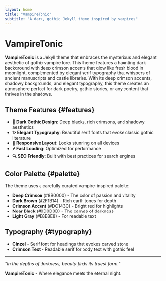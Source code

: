 ```yaml
---
layout: home
title: "VampireTonic"
subtitle: "A dark, gothic Jekyll theme inspired by vampires"
---
```


# VampireTonic

**VampireTonic** is a Jekyll theme that embraces the mysterious and elegant aesthetic of gothic vampire lore. This theme features a haunting dark background with deep crimson accents that glow like fresh blood in moonlight, complemented by elegant serif typography that whispers of ancient manuscripts and castle libraries. With its deep crimson accents, shadowy backgrounds, and elegant typography, this theme creates an atmosphere perfect for dark poetry, gothic stories, or any content that thrives in the shadows.

## Theme Features {#features}

- **🦇 Dark Gothic Design**: Deep blacks, rich crimsons, and shadowy aesthetics
- **✨ Elegant Typography**: Beautiful serif fonts that evoke classic gothic literature  
- **📱 Responsive Layout**: Looks stunning on all devices
- **⚡ Fast Loading**: Optimized for performance
- **🔍 SEO Friendly**: Built with best practices for search engines

## Color Palette {#palette}

The theme uses a carefully curated vampire-inspired palette:

- **Deep Crimson** (#8B0000) - The color of passion and vitality
- **Dark Brown** (#2F1B14) - Rich earth tones for depth
- **Crimson Accent** (#DC143C) - Bright red for highlights
- **Near Black** (#0D0D0D) - The canvas of darkness
- **Light Gray** (#E8E8E8) - For readable text

## Typography {#typography}

- **Cinzel** - Serif font for headings that evokes carved stone
- **Crimson Text** - Readable serif for body text with gothic feel

---

*"In the depths of darkness, beauty finds its truest form."*

**VampireTonic** - Where elegance meets the eternal night.